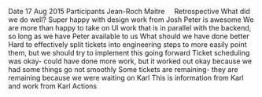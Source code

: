 Date
17 Aug 2015
Participants
Jean-Roch Maitre
 
 
Retrospective
What did we do well?
Super happy with design work from Josh
Peter is awesome
We are more than happy to take on UI work that is in parallel with the backend, so long as we have Peter available to us
What should we have done better
Hard to effectively split tickets into engineering steps to more easily point them, but we should try to implement this going forward
Ticket scheduling was okay- could have done more work, but it worked out okay because we had some things go not smoothly
Some tickets are remaining- they are remaining because we were waiting on Karl
This is information from Karl and work from Karl
Actions
